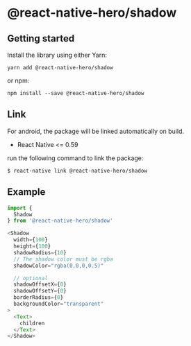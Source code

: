 # @react-native-hero/shadow

## Getting started

Install the library using either Yarn:

```
yarn add @react-native-hero/shadow
```

or npm:

```
npm install --save @react-native-hero/shadow
```

## Link

For android, the package will be linked automatically on build.

- React Native <= 0.59

run the following command to link the package:

```
$ react-native link @react-native-hero/shadow
```

## Example

```js
import {
  Shadow
} from '@react-native-hero/shadow'

<Shadow
  width={100}
  height={100}
  shadowRadius={10}
  // The shadow color must be rgba
  shadowColor="rgba(0,0,0,0.5)"

  // optional
  shadowOffsetX={0}
  shadowOffsetY={0}
  borderRadius={0}
  backgroundColor="transparent"
>
  <Text>
    children
  </Text>
</Shadow>
```
